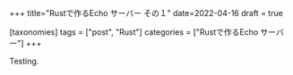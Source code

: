 +++
title="Rustで作るEcho サーバー その１"
date=2022-04-16
draft = true

[taxonomies]
tags = ["post", "Rust"]
categories = ["Rustで作るEcho サーバー"]
+++

<!-- more -->

Testing.
